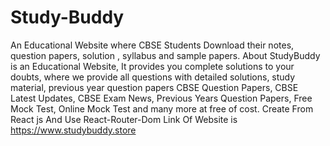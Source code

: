 # Study-Buddy
An Educational Website where CBSE Students Download their notes, question papers, solution , syllabus and sample papers.
About
StudyBuddy is an Educational Website, It provides you complete solutions to your doubts, where we provide all questions with detailed solutions, study material, previous year question papers CBSE Question Papers, CBSE Latest Updates, CBSE Exam News, Previous Years Question Papers, Free Mock Test, Online Mock Test and many more at free of cost.
Create From React js And Use React-Router-Dom
Link Of Website is https://www.studybuddy.store
